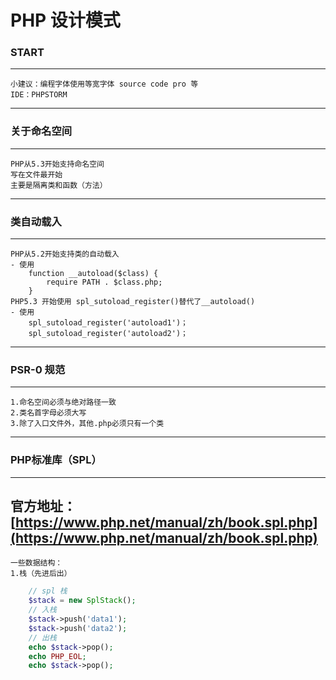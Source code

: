 # PHP 设计模式

### START

---
    小建议：编程字体使用等宽字体 source code pro 等
    IDE：PHPSTORM
---

### 关于命名空间

---
    PHP从5.3开始支持命名空间
    写在文件最开始
    主要是隔离类和函数（方法）
---

### 类自动载入

---
    PHP从5.2开始支持类的自动载入
    - 使用
        function __autoload($class) {
            require PATH . $class.php;
        }
    PHP5.3 开始使用 spl_sutoload_register()替代了__autoload()
    - 使用
        spl_sutoload_register('autoload1')；
        spl_sutoload_register('autoload2')；      
---

### PSR-0 规范

---
    1.命名空间必须与绝对路径一致
    2.类名首字母必须大写
    3.除了入口文件外，其他.php必须只有一个类
---

### PHP标准库（SPL）

---
   官方地址：[https://www.php.net/manual/zh/book.spl.php](https://www.php.net/manual/zh/book.spl.php)
---
    一些数据结构：
    1.栈（先进后出）
```php
    // spl 栈
    $stack = new SplStack();
    // 入栈
    $stack->push('data1');
    $stack->push('data2');
    // 出栈
    echo $stack->pop();
    echo PHP_EOL;
    echo $stack->pop();
```